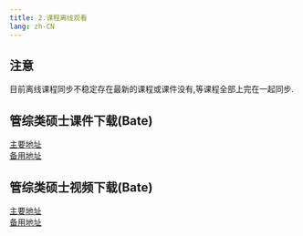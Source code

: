 ```yaml
---
title: 2.课程离线观看
lang: zh-CN
---
```


## 注意  
目前离线课程同步不稳定存在最新的课程或课件没有,等课程全部上完在一起同步.    


## 管综类硕士课件下载(Bate)
[主要地址](https://www.123684.com/s/hINbTd-K0pg3)     
[备用地址](https://www.123865.com/s/hINbTd-K0pg3)

## 管综类硕士视频下载(Bate)
[主要地址](https://www.123684.com/s/hINbTd-00pg3)   
[备用地址](https://www.123865.com/s/hINbTd-00pg3)   





